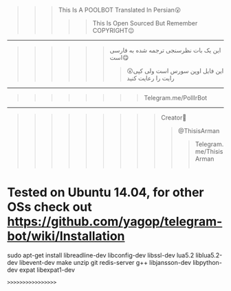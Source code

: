 >>>This Is A POOLBOT Translated In Persian😮
>>>>>This Is Open Sourced But Remember COPYRIGHT😉
----------------------------------------------------------------------------------------------------
>>>>>>این یک بات نظرسنجی ترجمه شده به فارسی است😋
>>>>>>>😮این فایل اوپن سورس است ولی کپی رایت را رعایت کنید
----------------------------------------------------------------------------------------------------
>>>>>>>>Telegram.me/PollIrBot
----------------------------------------------------------------------------------------------------
>>>>>>>>>Creator🔽
>>>>>>>>>>@ThisisArman 
>>>>>>>>>>>Telegram.me/ThisisArman 
>>>>>>>>>>>>> ```bash
# Tested on Ubuntu 14.04, for other OSs check out https://github.com/yagop/telegram-bot/wiki/Installation
sudo apt-get install libreadline-dev libconfig-dev libssl-dev lua5.2 liblua5.2-dev libevent-dev make unzip git redis-server g++ libjansson-dev libpython-dev expat libexpat1-dev
```
>>>>>>>>>>>>>>>>
